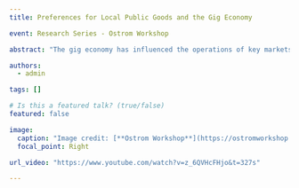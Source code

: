 ```yaml
---
title: Preferences for Local Public Goods and the Gig Economy

event: Research Series - Ostrom Workshop

abstract: "The gig economy has influenced the operations of key markets such as transportation and housing. Although there is a growing body of literature on this topic, the impact of individuals' preferences for government-provided goods on these new markets has not been extensively studied. This paper investigates the extent to which different responses to increases in property taxes shape the incentives to supply in the gig economy through short-term rental services (Airbnb). Empirical examination is done through a stacked difference-in-difference and stacked regression discontinuity model that compares the probability of exiting the Airbnb market between school districts in Texas with narrow approvals/rejections. Results from this model suggest that increases in property tax burden (captured via the elections) lead to an increase in the probability of exiting the Airbnb market in the short-term. These findings shed some light on the role that local policy plays in the development of Airbnb in the United States, and link two relevant literatures in policy evaluation."

authors:
  - admin

tags: []

# Is this a featured talk? (true/false)
featured: false

image:
  caption: "Image credit: [**Ostrom Workshop**](https://ostromworkshop.indiana.edu/index.html)"
  focal_point: Right

url_video: "https://www.youtube.com/watch?v=z_6QVHcFHjo&t=327s"

---
```

